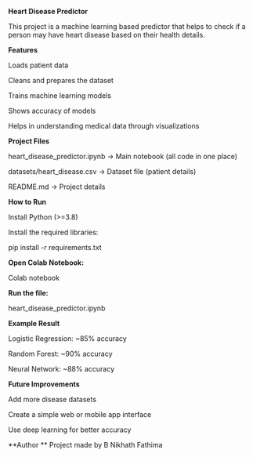 **Heart Disease Predictor**

This project is a machine learning based predictor that helps to check if a person may have heart disease based on their health details.

**Features**

Loads patient data

Cleans and prepares the dataset

Trains machine learning models

Shows accuracy of models

Helps in understanding medical data through visualizations

**Project Files**

heart_disease_predictor.ipynb → Main notebook (all code in one place)

datasets/heart_disease.csv → Dataset file (patient details)

README.md → Project details

**How to Run**

Install Python (>=3.8)

Install the required libraries:

pip install -r requirements.txt


**Open Colab Notebook:**

Colab notebook


**Run the file:**

heart_disease_predictor.ipynb

**Example Result**

Logistic Regression: ~85% accuracy

Random Forest: ~90% accuracy

Neural Network: ~88% accuracy

**Future Improvements**

Add more disease datasets

Create a simple web or mobile app interface

Use deep learning for better accuracy

**Author
**
Project made by B Nikhath Fathima
